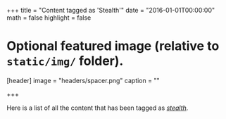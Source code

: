 +++
title = "Content tagged as 'Stealth'"
date = "2016-01-01T00:00:00"
math = false
highlight = false

# Optional featured image (relative to `static/img/` folder).
[header]
image = "headers/spacer.png"
caption = ""

+++

Here is a list of all the content that has been tagged as *[stealth](https://f1.holisticinfosecforwebdevelopers.com/chap03.html#vps-countermeasures-lack-of-visibility-host-intrusion-detection-systems-hids-deeper-with-stealth)*.
